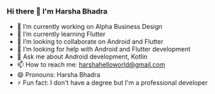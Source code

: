 ### Hi there 👋 I'm Harsha Bhadra

- 🔭 I’m currently working on Alpha Business Design
- 🌱 I’m currently learning Flutter
- 👯 I’m looking to collaborate on Android and Flutter
- 🤔 I’m looking for help with Android and Flutter development
- 💬 Ask me about Android development, Kotlin
- 📫 How to reach me: harshahelloworld@gmail.com
- 😄 Pronouns: Harsha Bhadra
- ⚡ Fun fact: I don't have a degree but I'm a professional developer

